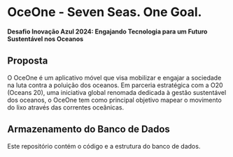 # OceOne - Seven Seas. One Goal.

**Desafio Inovação Azul 2024: Engajando Tecnologia para um Futuro Sustentável nos Oceanos**

## Proposta

O OceOne é um aplicativo móvel que visa mobilizar e engajar a sociedade na luta contra a poluição dos oceanos. Em parceria estratégica com a O20 (Oceans 20), uma iniciativa global renomada dedicada à gestão sustentável dos oceanos, o OceOne tem como principal objetivo mapear o movimento do lixo através das correntes oceânicas.

## Armazenamento do Banco de Dados

Este repositório contém o código e a estrutura do banco de dados.
